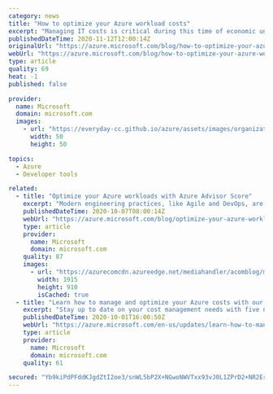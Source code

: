 ```yaml
---
category: news
title: "How to optimize your Azure workload costs"
excerpt: "Managing IT costs is critical during this time of economic uncertainty. The global pandemic is challenging organizations across the globe to reinvent business strategies and make operations more effective and productive. "
publishedDateTime: 2020-11-12T12:00:14Z
originalUrl: "https://azure.microsoft.com/blog/how-to-optimize-your-azure-workload-costs-2/"
webUrl: "https://azure.microsoft.com/blog/how-to-optimize-your-azure-workload-costs-2/"
type: article
quality: 69
heat: -1
published: false

provider:
  name: Microsoft
  domain: microsoft.com
  images:
    - url: "https://everyday-cc.github.io/azure/assets/images/organizations/microsoft.com-50x50.jpg"
      width: 50
      height: 50

topics:
  - Azure
  - Developer tools

related:
  - title: "Optimize your Azure workloads with Azure Advisor Score"
    excerpt: "Modern engineering practices, like Agile and DevOps, are redirecting the ownership of security, operations, and cost management from centralized teams to workload owners—catalyzing innovations at a higher velocity than in traditional data centers."
    publishedDateTime: 2020-10-07T08:00:14Z
    webUrl: "https://azure.microsoft.com/blog/optimize-your-azure-workloads-with-azure-advisor-score/"
    type: article
    provider:
      name: Microsoft
      domain: microsoft.com
    quality: 87
    images:
      - url: "https://azurecomcdn.azureedge.net/mediahandler/acomblog/media/Default/blog/60538e73-c248-46a6-8d3f-69f5c14c2770.png"
        width: 1915
        height: 910
        isCached: true
  - title: "Learn how to manage and optimize your Azure costs with our guided learning modules"
    excerpt: "Stay up to date on your cost management needs with five new courses "
    publishedDateTime: 2020-10-01T16:00:50Z
    webUrl: "https://azure.microsoft.com/en-us/updates/learn-how-to-manage-and-optimize-your-azure-costs-with-our-guided-learning-modules/"
    type: article
    provider:
      name: Microsoft
      domain: microsoft.com
    quality: 61

secured: "Yb9kiPdPFddKJgdZtI2oe3/snWL5bP2X+NGwoNWVTxx93vJ0L1ZPrD2+NR2ErPM/tjO7YMsauN+9zaJPFghYDDulH9v3jNp1NSJN2FFpSUy9pznF2hqrQdBcNT8Iod8meMXxxBhVx2KYstyH3yjrr0akqIZ6SDy6vbhKjrdwQlEfHo/s059UrLI7RodSVOtbXUgzt9aQ4c6uOElpLhBch7N0vJQftBlvPtxhn2QZkJqK8u+1NDUdUw5ku9ZdXwa62zvdBazOwEeYjtyPiXdIl7/FpAw4/DsfSe6Lilbus+8RYHbQUMXfe02T9GII8e8t1DVpZEpCx80zGaifOQvdj1XriqyQvEHmMyei+LO2IwY=;TWDEK4i7xD+OBwORONQBvQ=="
---
```


